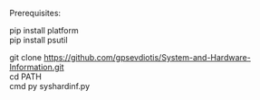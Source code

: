 Prerequisites:

pip install platform <br>
pip install psutil <br>

git clone https://github.com/gpsevdiotis/System-and-Hardware-Information.git <br>
cd PATH <br>
cmd
py syshardinf.py
